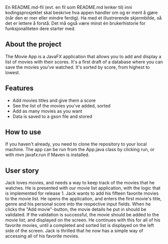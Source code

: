 En README.md-fil (evt. en fil som README.md lenker til) inni kodingsprosjektet skal beskrive hva appen handler om og er ment å gjøre (når den er mer eller mindre ferdig). Ha med et illustrerende skjermbilde, så det er lettere å forstå. Det må også være minst én brukerhistorie for funksjonaliteten dere starter med.

## About the project

The Movie App is a JavaFX application that allows you to add and display a list of movies with their scores. It's a first draft of a database where you can save the movies you've watched. It's sorted by score, from highest to lowest.

## Features

- Add movies titles and give them a score
- See the list of the movies you've added, sorted
- Add as many movies as you want
- Data is saved to a gson file and stored

## How to use

If you haven't already, you need to clone the repository to your local machine. The app can be run from the App.java class by clicking run, or with mvn javafx:run if Maven is installed.

## User story

Jack loves movies, and needs a way to keep track of the movies that he watches. He is presented with our movie list application, with the logic that is implemented for release 1. Jack wants to add his fifteen favorite movies to the movie list. He opens the application, and enters the first movie's title, genre and his personal score into the respective input fields. When he clicks the "Add movie"-button, the movie details he put in should be validated. If the validation is successful, the movie should be added to the movie list, and displayed on the screen. He continues with this for all of his favorite movies, until a completed and sorted list is displayed on the left side of the screen. Jack is thrilled that he now has a simple way of accessing all of his favorite movies.